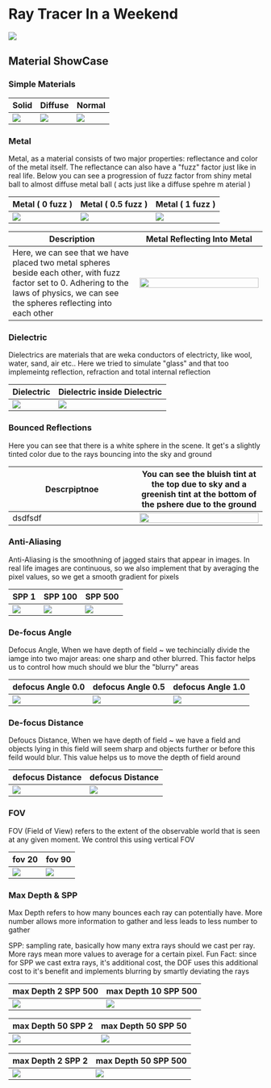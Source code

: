 # Ray Tracer In a Weekend

![](images/heroRender.png)

## Material ShowCase

### Simple Materials

| Solid | Diffuse | Normal |
|-------|---------|--------|
| ![](images/solid/render.png) | ![](images/diffuse/render.png) | ![](images/normal/render.png) |

### Metal

Metal, as a material consists of two major properties: reflectance and color of the metal itself. The reflectance can also have a "fuzz" factor just like in real life. Below you can see a progression of fuzz factor from shiny metal ball to almost diffuse metal ball ( acts just like a diffuse spehre m aterial )
<br>

| Metal ( 0 fuzz ) | Metal ( 0.5 fuzz ) | Metal ( 1 fuzz ) |
|-------|---------|--------|
| ![](images/metal/fuzz0.png) | ![](images/metal/fuzz0.5.png) | ![](images/metal/fuzz1.png) |

<div align="center">
<table>
    <thead>
    <tr>
      <th width="50%">Description</th>
      <th width="50%">Metal Reflecting Into Metal</th>
    </tr>
  </thead>
  <tbody>
  <tr>
    <td width="50%">
      Here, we can see that we have placed two metal spheres beside each other, with fuzz factor set to 0. Adhering to the laws of physics, we can see the spheres reflecting into each other
    </td>
    <td width="50%">
      <img src="images/metal/metalIntoMetalreflection.png" width="100%">
    </td>
  </tr>
    </tbody>
</table>
</div>

###  Dielectric

Dielectrics are materials that are weka conductors of electricty, like wool, water, sand, air etc.. Here we tried to simulate "glass" and that too implemeintg reflection, refraction and total internal reflection

| Dielectric | Dielectric inside Dielectric |
|-------|---------|
| ![](images/dielectric/dielctric.png) | ![](images/dielectric/dielectricInsideDielectricReRender.png) |

### Bounced Reflections

Here you can see that there is a white sphere in the scene. It get's a slightly tinted color due to the rays bouncing into the sky and ground

<div align="center">
<table>
    <thead>
    <tr>
      <th width="50%">Descrpiptnoe</th>
      <th width="50%">You can see the bluish tint at the top due to sky and a greenish tint at the bottom of the pshere due to the ground</th>
    </tr>
  </thead>
  <tbody>
  <tr>
    <td width="50%">
      dsdfsdf
    </td>
    <td width="50%">
      <img src="images/BouncedReflections/render.png" width="100%">
    </td>
  </tr>
    </tbody>
</table>
</div>

### Anti-Aliasing

Anti-Aliasing is the smoothning of jagged stairs that appear in images. In real life images are continuous, so we also implement that by averaging the pixel values, so we get a smooth gradient for pixels

| SPP 1 | SPP 100 | SPP 500 |
|-------|---------|--------|
| ![](images/antiAliasing/spp1-upscaled.png) | ![](images/antiAliasing/spp100-upscaled.png) | ![](images/antiAliasing/spp500-upscaled.png) |

### De-focus Angle

Defocus Angle, When we have depth of field ~ we techincially divide the iamge into two major areas: one sharp and other blurred. This factor helps us to control how much should we blur the "blurry" areas

| defocus Angle 0.0 | defocus Angle 0.5 | defocus Angle 1.0 |
|-------|---------|--------|
| ![](images/defocusAngle/0.0.png) | ![](images/defocusAngle/0.5.png) | ![](images/defocusAngle/1.0.png) |

### De-focus Distance

Defoucs Distance, When we have depth of field ~ we have a field and objects lying in this field will seem sharp and objects further or before this feild would blur. This value helps us to move the depth of field around

| defocus Distance | defocus Distance |
|-------|---------|
| ![](images/defocusDistance/render1.png) | ![](images/defocusDistance/render2.png) |

### FOV

FOV (Field of View) refers to the extent of the observable world that is seen at any given moment. We control this using vertical FOV

| fov 20 | fov 90 |
|-------|---------|
| ![](images/fov/20.png) | ![](images/fov/90.png) |

### Max Depth & SPP

Max Depth refers to how many bounces each ray can potentially have. More number allows more information to gather and less leads to less number to gather

SPP: sampling rate, basically how many extra rays should we cast per ray. More rays mean more values to average for a certain pixel. Fun Fact: since for SPP we cast extra rays, it's additional cost, the DOF uses this additional cost to it's benefit and implements blurring by smartly deviating the rays 

| max Depth 2 SPP 500 | max Depth 10 SPP 500|
|---------|--------|
| ![](images/maxDepth/maxdepth2samplerate500.png) | ![](images/maxDepth/maxdepth10samplerate500.png) |

| max Depth 50 SPP 2 | max Depth 50 SPP 50 | 
|--------------------|---------------------|
| ![](images/maxDepth/maxdepth50samplerate2.png) | ![](images/maxDepth/maxdepth50samplerate50.png) | 

| max Depth 2 SPP 2 | max Depth 50 SPP 500 |
|-------------------|----------------------|
| ![](images/maxDepth/maxdepth2samplerate2.png) | ![](images/maxDepth/maxdepth50samplerate500.png) |

